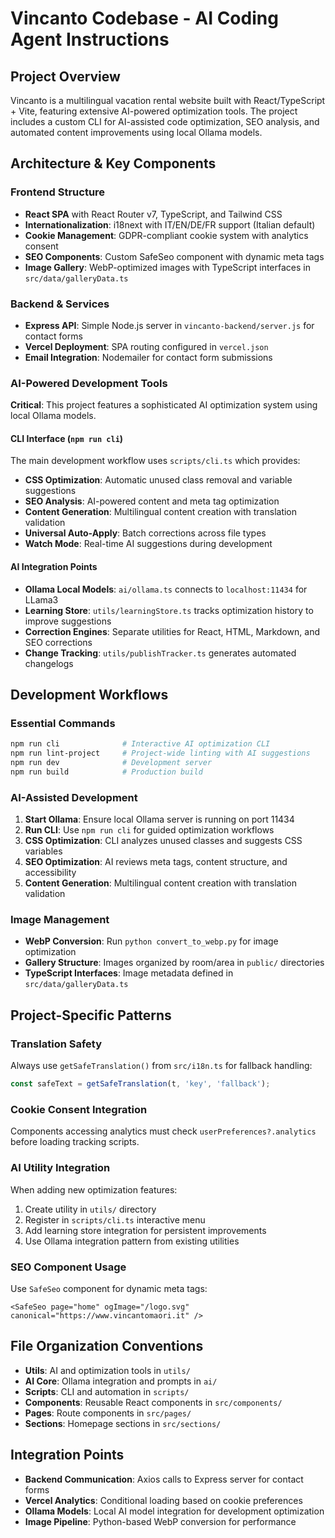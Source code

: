 # Vincanto Codebase - AI Coding Agent Instructions

## Project Overview
Vincanto is a multilingual vacation rental website built with React/TypeScript + Vite, featuring extensive AI-powered optimization tools. The project includes a custom CLI for AI-assisted code optimization, SEO analysis, and automated content improvements using local Ollama models.

## Architecture & Key Components

### Frontend Structure
- **React SPA** with React Router v7, TypeScript, and Tailwind CSS
- **Internationalization**: i18next with IT/EN/DE/FR support (Italian default)
- **Cookie Management**: GDPR-compliant cookie system with analytics consent
- **SEO Components**: Custom SafeSeo component with dynamic meta tags
- **Image Gallery**: WebP-optimized images with TypeScript interfaces in `src/data/galleryData.ts`

### Backend & Services
- **Express API**: Simple Node.js server in `vincanto-backend/server.js` for contact forms
- **Vercel Deployment**: SPA routing configured in `vercel.json`
- **Email Integration**: Nodemailer for contact form submissions

### AI-Powered Development Tools
**Critical**: This project features a sophisticated AI optimization system using local Ollama models.

#### CLI Interface (`npm run cli`)
The main development workflow uses `scripts/cli.ts` which provides:
- **CSS Optimization**: Automatic unused class removal and variable suggestions
- **SEO Analysis**: AI-powered content and meta tag optimization
- **Content Generation**: Multilingual content creation with translation validation
- **Universal Auto-Apply**: Batch corrections across file types
- **Watch Mode**: Real-time AI suggestions during development

#### AI Integration Points
- **Ollama Local Models**: `ai/ollama.ts` connects to `localhost:11434` for LLama3
- **Learning Store**: `utils/learningStore.ts` tracks optimization history to improve suggestions
- **Correction Engines**: Separate utilities for React, HTML, Markdown, and SEO corrections
- **Change Tracking**: `utils/publishTracker.ts` generates automated changelogs

## Development Workflows

### Essential Commands
```bash
npm run cli              # Interactive AI optimization CLI
npm run lint-project     # Project-wide linting with AI suggestions
npm run dev              # Development server
npm run build            # Production build
```

### AI-Assisted Development
1. **Start Ollama**: Ensure local Ollama server is running on port 11434
2. **Run CLI**: Use `npm run cli` for guided optimization workflows
3. **CSS Optimization**: CLI analyzes unused classes and suggests CSS variables
4. **SEO Optimization**: AI reviews meta tags, content structure, and accessibility
5. **Content Generation**: Multilingual content creation with translation validation

### Image Management
- **WebP Conversion**: Run `python convert_to_webp.py` for image optimization
- **Gallery Structure**: Images organized by room/area in `public/` directories
- **TypeScript Interfaces**: Image metadata defined in `src/data/galleryData.ts`

## Project-Specific Patterns

### Translation Safety
Always use `getSafeTranslation()` from `src/i18n.ts` for fallback handling:
```typescript
const safeText = getSafeTranslation(t, 'key', 'fallback');
```

### Cookie Consent Integration
Components accessing analytics must check `userPreferences?.analytics` before loading tracking scripts.

### AI Utility Integration
When adding new optimization features:
1. Create utility in `utils/` directory
2. Register in `scripts/cli.ts` interactive menu
3. Add learning store integration for persistent improvements
4. Use Ollama integration pattern from existing utilities

### SEO Component Usage
Use `SafeSeo` component for dynamic meta tags:
```tsx
<SafeSeo page="home" ogImage="/logo.svg" canonical="https://www.vincantomaori.it" />
```

## File Organization Conventions
- **Utils**: AI and optimization tools in `utils/`
- **AI Core**: Ollama integration and prompts in `ai/`
- **Scripts**: CLI and automation in `scripts/`
- **Components**: Reusable React components in `src/components/`
- **Pages**: Route components in `src/pages/`
- **Sections**: Homepage sections in `src/sections/`

## Integration Points
- **Backend Communication**: Axios calls to Express server for contact forms
- **Vercel Analytics**: Conditional loading based on cookie preferences
- **Ollama Models**: Local AI model integration for development optimization
- **Image Pipeline**: Python-based WebP conversion for performance